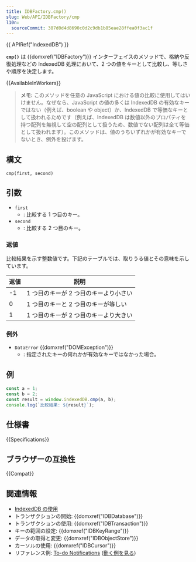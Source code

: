 ```yaml
---
title: IDBFactory.cmp()
slug: Web/API/IDBFactory/cmp
l10n:
  sourceCommit: 387d0d4d8690c0d2c9db1b85eae28ffea0f3ac1f
---
```


{{ APIRef("IndexedDB") }}

**`cmp()`** は {{domxref("IDBFactory")}} インターフェイスのメソッドで、格納や反復処理などの IndexedDB 処理において、2 つの値をキーとして比較し、等しさや順序を決定します。

{{AvailableInWorkers}}

> **メモ:** このメソッドを任意の JavaScript における値の比較に使用してはいけません。なぜなら、JavaScript の値の多くは IndexedDB の有効なキーではない（例えば、boolean や object）か、IndexedDB で等価なキーとして扱われるためです（例えば、IndexedDB は数値以外のプロパティを持つ配列を無視して空の配列として扱うため、数値でない配列は全て等価として扱われます）。このメソッドは、値のうちいずれかが有効なキーでないとき、例外を投げます。

## 構文

```js-nolint
cmp(first, second)
```

## 引数

- `first`
  - : 比較する 1 つ目のキー。
- `second`
  - : 比較する 2 つ目のキー。

### 返値

比較結果を示す整数値です。下記のテーブルでは、取りうる値とその意味を示しています。

| 返値 | 説明                                  |
| ---- | ------------------------------------- |
| -1   | 1 つ目のキーが 2 つ目のキーより小さい |
| 0    | 1 つ目のキーと 2 つ目のキーが等しい   |
| 1    | 1 つ目のキーが 2 つ目のキーより大きい |

### 例外

- `DataError` {{domxref("DOMException")}}
  - : 指定されたキーの何れかが有効なキーではなかった場合。

## 例

```js
const a = 1;
const b = 2;
const result = window.indexedDB.cmp(a, b);
console.log(`比較結果: ${result}`);
```

## 仕様書

{{Specifications}}

## ブラウザーの互換性

{{Compat}}

## 関連情報

- [IndexedDB の使用](/ja/docs/Web/API/IndexedDB_API/Using_IndexedDB)
- トランザクションの開始: {{domxref("IDBDatabase")}}
- トランザクションの使用: {{domxref("IDBTransaction")}}
- キーの範囲の設定: {{domxref("IDBKeyRange")}}
- データの取得と変更: {{domxref("IDBObjectStore")}}
- カーソルの使用: {{domxref("IDBCursor")}}
- リファレンス例: [To-do Notifications](https://github.com/mdn/dom-examples/tree/main/to-do-notifications) ([動く例を見る](https://mdn.github.io/dom-examples/to-do-notifications/))
